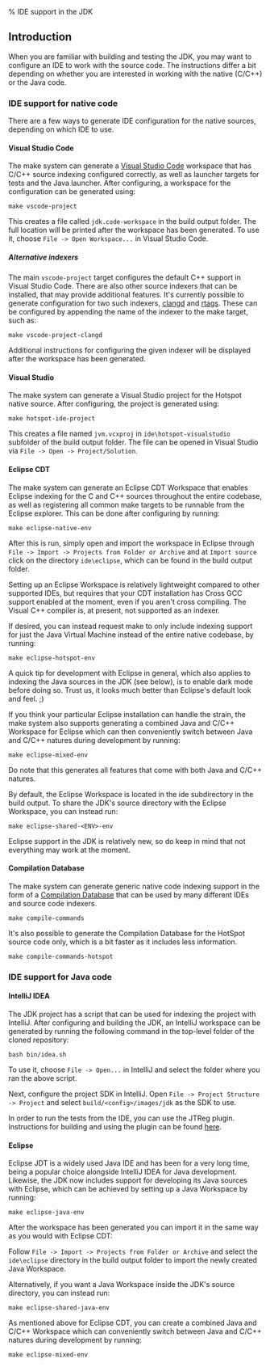 % IDE support in the JDK

## Introduction

When you are familiar with building and testing the JDK, you may want to
configure an IDE to work with the source code. The instructions differ a bit
depending on whether you are interested in working with the native (C/C++) or
the Java code.

### IDE support for native code

There are a few ways to generate IDE configuration for the native sources,
depending on which IDE to use.

#### Visual Studio Code

The make system can generate a [Visual Studio Code](https://code.visualstudio.com)
workspace that has C/C++ source indexing configured correctly, as well as
launcher targets for tests and the Java launcher. After configuring, a workspace
for the configuration can be generated using:

```shell
make vscode-project
```

This creates a file called `jdk.code-workspace` in the build output folder. The
full location will be printed after the workspace has been generated. To use it,
choose `File -> Open Workspace...` in Visual Studio Code.

##### Alternative indexers

The main `vscode-project` target configures the default C++ support in Visual
Studio Code. There are also other source indexers that can be installed, that
may provide additional features. It's currently possible to generate
configuration for two such indexers, [clangd](https://clang.llvm.org/extra/clangd/)
and [rtags](https://github.com/Andersbakken/rtags). These can be configured by
appending the name of the indexer to the make target, such as:

```shell
make vscode-project-clangd
```

Additional instructions for configuring the given indexer will be displayed
after the workspace has been generated.

#### Visual Studio

The make system can generate a Visual Studio project for the Hotspot
native source. After configuring, the project is generated using:

```shell
make hotspot-ide-project
```

This creates a file named `jvm.vcxproj` in `ide\hotspot-visualstudio`
subfolder of the build output folder. The file can be opened in Visual Studio
via `File -> Open -> Project/Solution`.

#### Eclipse CDT

The make system can generate an Eclipse CDT Workspace that enables Eclipse
indexing for the C and C++ sources throughout the entire codebase, as well as
registering all common make targets to be runnable from the Eclipse explorer.
This can be done after configuring by running:

```
make eclipse-native-env
```

After this is run, simply open and import the workspace in Eclipse through
`File -> Import -> Projects from Folder or Archive` and at
`Import source`
click on the directory `ide\eclipse`, which can be found in the build output
folder.

Setting up an Eclipse Workspace is relatively lightweight compared to other
supported IDEs, but requires that your CDT installation has Cross GCC support
enabled at the moment, even if you aren't cross compiling. The Visual C++
compiler is, at present, not supported as an indexer.

If desired, you can instead request make to only include indexing support for
just the Java Virtual Machine instead of the entire native codebase, by running:

```
make eclipse-hotspot-env
```

A quick tip for development with Eclipse in general, which also applies to
indexing the Java sources in the JDK (see below), is to enable dark mode
before doing so. Trust us, it looks much better than Eclipse's default look
and feel. ;)

If you think your particular Eclipse installation can handle the strain, the
make system also supports generating a combined Java and C/C++ Workspace for
Eclipse which can then conveniently switch between Java and C/C++ natures
during development by running:

```
make eclipse-mixed-env
```

Do note that this generates all features that come with both Java and C/C++
natures.

By default, the Eclipse Workspace is located in the ide subdirectory in the
build output. To share the JDK's source directory with the Eclipse Workspace,
you can instead run:

```
make eclipse-shared-<ENV>-env
```

Eclipse support in the JDK is relatively new, so do keep in mind that not
everything may work at the moment.

#### Compilation Database

The make system can generate generic native code indexing support in the form of
a [Compilation Database](https://clang.llvm.org/docs/JSONCompilationDatabase.html)
that can be used by many different IDEs and source code indexers.

```shell
make compile-commands
```

It's also possible to generate the Compilation Database for the HotSpot source
code only, which is a bit faster as it includes less information.

```shell
make compile-commands-hotspot
```

### IDE support for Java code

#### IntelliJ IDEA

The JDK project has a script that can be used for indexing the project
with IntelliJ. After configuring and building the JDK, an IntelliJ workspace
can be generated by running the following command in the top-level folder
of the cloned repository:

```shell
bash bin/idea.sh
```

To use it, choose `File -> Open...` in IntelliJ and select the folder where
you ran the above script.

Next, configure the project SDK in IntelliJ. Open
`File -> Project Structure -> Project` and select `build/<config>/images/jdk`
as the SDK to use.

In order to run the tests from the IDE, you can use the JTReg plugin.
Instructions for building and using the plugin can be found
[here](https://github.com/openjdk/jtreg/tree/master/plugins/idea).

#### Eclipse

Eclipse JDT is a widely used Java IDE and has been for a very long time, being
a popular choice alongside IntelliJ IDEA for Java development. Likewise, the
JDK now includes support for developing its Java sources with Eclipse, which
can be achieved by setting up a Java Workspace by running:

```
make eclipse-java-env
```

After the workspace has been generated you can import it in the same way as
you would with Eclipse CDT:

Follow `File -> Import -> Projects from Folder or Archive` and select the
`ide\eclipse` directory in the build output folder to import the newly created
Java Workspace.

Alternatively, if you want a Java Workspace inside the JDK's source directory,
you can instead run:

```
make eclipse-shared-java-env
```

As mentioned above for Eclipse CDT, you can create a combined Java and C/C++
Workspace which can conveniently switch between Java and C/C++ natures during
development by running:

```
make eclipse-mixed-env
```
